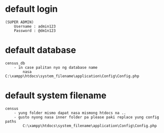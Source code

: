 # default login
	(SUPER ADMIN)
		Username : admin123
		Password : @dm1n123

# default database
	census_db
		- in case palitan nyo ng database name
			nasa C:\xampp\htdocs\system_filename\application\Config\Config.php

# default system filename
	census
		- yung folder mismo dapat nasa mismong htdocs na .. 
		- gusto nyong nasa inner folder pa please paki replace yung config paths
			C:\xampp\htdocs\system_filename\application\Config\Config.php

